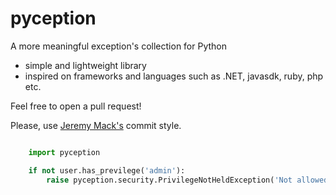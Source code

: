 # pyception
A more meaningful exception's collection for Python

* simple and lightweight library
* inspired on frameworks and languages such as .NET, javasdk, ruby, php etc.

Feel free to open a pull request!

Please, use [Jeremy Mack's](http://seesparkbox.com/foundry/semantic_commit_messages) commit style.

``` python

    import pyception

    if not user.has_previlege('admin'):
        raise pyception.security.PrivilegeNotHeldException('Not allowed.')

```
